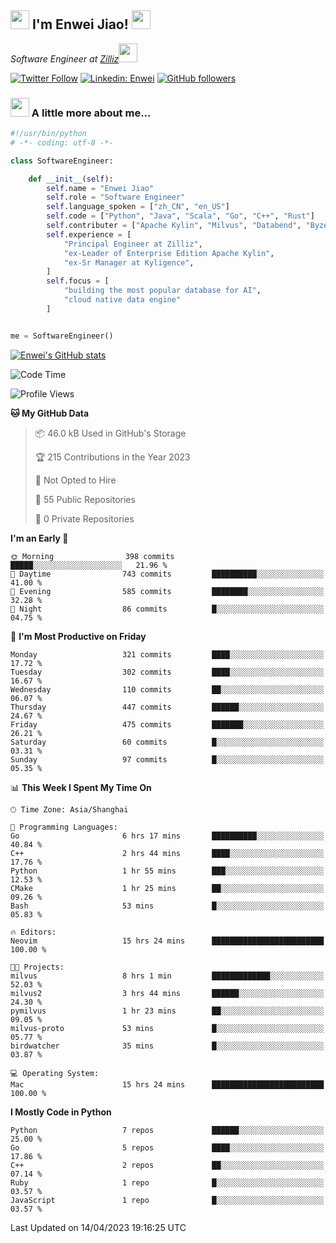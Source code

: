 <h2><img src="https://emojis.slackmojis.com/emojis/images/1531849430/4246/blob-sunglasses.gif?1531849430" width="30"/> I'm  Enwei Jiao! <img src="https://media.giphy.com/media/juBt25nT1KGys/giphy.gif" width=30> </h2>
<!-- <img align='right' src="https://media.giphy.com/media/M9gbBd9nbDrOTu1Mqx/giphy.gif" width="230"> -->
<p><em>Software Engineer at <a href="https://zilliz.com/">Zilliz</a><img src="https://media.giphy.com/media/WUlplcMpOCEmTGBtBW/giphy.gif" width="30"></em></p>

[![Twitter Follow](https://img.shields.io/twitter/follow/misteranmol?label=Follow)](https://twitter.com/intent/follow?screen_name=EnweiJiao)
[![Linkedin: Enwei](https://img.shields.io/badge/-enwei-blue?style=&logo=Linkedin&logoColor=white&link=https://www.linkedin.com/in/enwei-jiao-41192a97)](https://www.linkedin.com/in/enwei-jiao-41192a97/)
[![GitHub followers](https://img.shields.io/github/followers/jiaoew1991?label=Follow&style=social)](https://github.com/jiaoew1991)


### <img src="https://media.giphy.com/media/VgCDAzcKvsR6OM0uWg/giphy.gif" width="30"> A little more about me...  

```python
#!/usr/bin/python
# -*- coding: utf-8 -*-

class SoftwareEngineer:

    def __init__(self):
        self.name = "Enwei Jiao"
        self.role = "Software Engineer"
        self.language_spoken = ["zh_CN", "en_US"]
        self.code = ["Python", "Java", "Scala", "Go", "C++", "Rust"]
        self.contributer = ["Apache Kylin", "Milvus", "Databend", "Byzer-Lang"]
        self.experience = [
            "Principal Engineer at Zilliz",
            "ex-Leader of Enterprise Edition Apache Kylin",
            "ex-Sr Manager at Kyligence",
        ]
        self.focus = [
            "building the most popular database for AI",
            "cloud native data engine"
        ]


me = SoftwareEngineer()
```

[![Enwei's GitHub stats](https://github-readme-stats.vercel.app/api?username=jiaoew1991&count_private=true&show_icons=true)](https://github.com/jiaoew1991/jiaoew1991)

<!-- [![Top Langs](https://github-readme-stats.vercel.app/api/top-langs/?username=jiaoew1991&layout=compact)](https://github.com/jiaoew1991/jiaoew1991) -->

<!--START_SECTION:waka-->
![Code Time](http://img.shields.io/badge/Code%20Time-633%20hrs%201%20min-blue)

![Profile Views](http://img.shields.io/badge/Profile%20Views-0-blue)

**🐱 My GitHub Data** 

> 📦 46.0 kB Used in GitHub's Storage 
 > 
> 🏆 215 Contributions in the Year 2023
 > 
> 🚫 Not Opted to Hire
 > 
> 📜 55 Public Repositories 
 > 
> 🔑 0 Private Repositories 
 > 
**I'm an Early 🐤** 

```text
🌞 Morning                398 commits         █████░░░░░░░░░░░░░░░░░░░░   21.96 % 
🌆 Daytime                743 commits         ██████████░░░░░░░░░░░░░░░   41.00 % 
🌃 Evening                585 commits         ████████░░░░░░░░░░░░░░░░░   32.28 % 
🌙 Night                  86 commits          █░░░░░░░░░░░░░░░░░░░░░░░░   04.75 % 
```
📅 **I'm Most Productive on Friday** 

```text
Monday                   321 commits         ████░░░░░░░░░░░░░░░░░░░░░   17.72 % 
Tuesday                  302 commits         ████░░░░░░░░░░░░░░░░░░░░░   16.67 % 
Wednesday                110 commits         ██░░░░░░░░░░░░░░░░░░░░░░░   06.07 % 
Thursday                 447 commits         ██████░░░░░░░░░░░░░░░░░░░   24.67 % 
Friday                   475 commits         ███████░░░░░░░░░░░░░░░░░░   26.21 % 
Saturday                 60 commits          █░░░░░░░░░░░░░░░░░░░░░░░░   03.31 % 
Sunday                   97 commits          █░░░░░░░░░░░░░░░░░░░░░░░░   05.35 % 
```


📊 **This Week I Spent My Time On** 

```text
🕑︎ Time Zone: Asia/Shanghai

💬 Programming Languages: 
Go                       6 hrs 17 mins       ██████████░░░░░░░░░░░░░░░   40.84 % 
C++                      2 hrs 44 mins       ████░░░░░░░░░░░░░░░░░░░░░   17.76 % 
Python                   1 hr 55 mins        ███░░░░░░░░░░░░░░░░░░░░░░   12.53 % 
CMake                    1 hr 25 mins        ██░░░░░░░░░░░░░░░░░░░░░░░   09.26 % 
Bash                     53 mins             █░░░░░░░░░░░░░░░░░░░░░░░░   05.83 % 

🔥 Editors: 
Neovim                   15 hrs 24 mins      █████████████████████████   100.00 % 

🐱‍💻 Projects: 
milvus                   8 hrs 1 min         █████████████░░░░░░░░░░░░   52.03 % 
milvus2                  3 hrs 44 mins       ██████░░░░░░░░░░░░░░░░░░░   24.30 % 
pymilvus                 1 hr 23 mins        ██░░░░░░░░░░░░░░░░░░░░░░░   09.05 % 
milvus-proto             53 mins             █░░░░░░░░░░░░░░░░░░░░░░░░   05.77 % 
birdwatcher              35 mins             █░░░░░░░░░░░░░░░░░░░░░░░░   03.87 % 

💻 Operating System: 
Mac                      15 hrs 24 mins      █████████████████████████   100.00 % 
```

**I Mostly Code in Python** 

```text
Python                   7 repos             ██████░░░░░░░░░░░░░░░░░░░   25.00 % 
Go                       5 repos             ████░░░░░░░░░░░░░░░░░░░░░   17.86 % 
C++                      2 repos             ██░░░░░░░░░░░░░░░░░░░░░░░   07.14 % 
Ruby                     1 repo              █░░░░░░░░░░░░░░░░░░░░░░░░   03.57 % 
JavaScript               1 repo              █░░░░░░░░░░░░░░░░░░░░░░░░   03.57 % 
```




 Last Updated on 14/04/2023 19:16:25 UTC
<!--END_SECTION:waka-->
